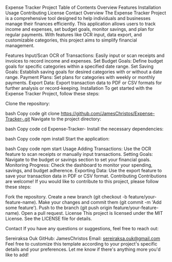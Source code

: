 Expense Tracker Project
Table of Contents
Overview
Features
Installation
Usage
Contributing
License
Contact
Overview
The Expense Tracker Project is a comprehensive tool designed to help individuals and businesses manage their finances efficiently. This application allows users to track income and expenses, set budget goals, monitor savings, and plan for regular payments. With features like OCR input, data export, and customizable categories, this project aims to simplify financial management.

Features
Input/Scan OCR of Transactions: Easily input or scan receipts and invoices to record income and expenses.
Set Budget Goals: Define budget goals for specific categories within a specified date range.
Set Saving Goals: Establish saving goals for desired categories with or without a date range.
Payment Plans: Set plans for categories with weekly or monthly payments.
Export Data: Export transaction data to PDF or CSV formats for further analysis or record-keeping.
Installation
To get started with the Expense Tracker Project, follow these steps:

Clone the repository:

bash
Copy code
git clone https://github.com/JamesChristos/Expense-Tracker-.git
Navigate to the project directory:

bash
Copy code
cd Expense-Tracker-
Install the necessary dependencies:

bash
Copy code
npm install
Start the application:

bash
Copy code
npm start
Usage
Adding Transactions: Use the OCR feature to scan receipts or manually input transactions.
Setting Goals: Navigate to the budget or savings section to set your financial goals.
Monitoring Progress: Check the dashboard to monitor your spending, savings, and budget adherence.
Exporting Data: Use the export feature to save your transaction data in PDF or CSV format.
Contributing
Contributions are welcome! If you would like to contribute to this project, please follow these steps:

Fork the repository.
Create a new branch (git checkout -b feature/your-feature-name).
Make your changes and commit them (git commit -m 'Add some feature').
Push to the branch (git push origin feature/your-feature-name).
Open a pull request.
License
This project is licensed under the MIT License. See the LICENSE file for details.

Contact
If you have any questions or suggestions, feel free to reach out:

Sereiraksa Ouk
GitHub: JamesChristos
Email: sereiraksa.ouk@gmail.com
Feel free to customize this template according to your project's specific details and your preferences. Let me know if there's anything more you'd like to add!
